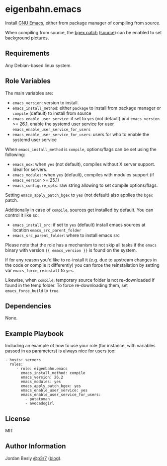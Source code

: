 eigenbahn.emacs
=========

Install [GNU Emacs](https://www.gnu.org/software/emacs/), either from package manager of compiling from source.

When compiling from source, the [bgex patch](http://umiushi.org/~wac/bgex/) ([source](https://github.com/wachikun/emacs_bgex)) can be enabled to set background pictures.

Requirements
------------

Any Debian-based linux system.


Role Variables
--------------

The main variables are:

 - `emacs_version`: version to install.
 - `emacs_install_method`: either `package` to install from package manager or `compile` (default) to install from source
 - `emacs_enable_user_service`: if set to `yes` (not default) and `emacs_version` >= 26.1, enable the systemd user service for user `emacs_enable_user_service_for_users`
 - `emacs_enable_user_service_for_users`: users for who to enable the systemd user service

When `emacs_install_method` is `compile`, options/flags can be set using the following:

 - `emacs_nox`: when `yes` (not default), compiles without X server support. Ideal for servers.
 - `emacs_modules`: when `yes` (default), compiles with modules support (if `emacs_version` >= 25.1)
 - `emacs_configure_opts`: raw string allowing to set compile options/flags.

Setting `emacs_apply_patch_bgex` to `yes` (not default) also applies the `bgex` patch.

Additionally in case of `compile`, sources get installed by default. You can control it like so:

 - `emacs_install_src`: if set to `yes` (default) install emacs sources at location `emacs_src_parent_folder`
 - `emacs_src_parent_folder`: where to install emacs src

Please note that the role has a mechanism to not skip all tasks if the `emacs` binary with version `{{ emacs_version }}` is found on the system.

If for any reason you'd like to re-install it (e.g. due to upstream changes in the code or compile it differently) you can force the reinstallation by setting var `emacs_force_reinstall` to `yes`.

Likewise, when `compile`, temporary source folder is not re-downloaded if found in the temp folder. To force re-downloading them, set `emacs_force_build` to `true`.

Dependencies
------------

None.

Example Playbook
----------------

Including an example of how to use your role (for instance, with variables passed in as parameters) is always nice for users too:

    - hosts: servers
      roles:
         - role: eigenbahn.emacs
           emacs_install_method: compile
           emacs_version: 26.2
           emacs_modules: yes
           emacs_apply_patch_bgex: yes
           emacs_enable_user_service: yes
           emacs_enable_user_service_for_users:
             - potatoman
             - avocadogirl

License
-------

MIT

Author Information
------------------

Jordan Besly [@p3r7](https://github.com/p3r7) ([blog](https://www.eigenbahn.com/)).
